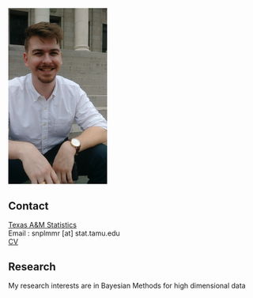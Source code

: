 <img src="Snapchat-794694205.jpg" alt="me" width="200"/>

## Contact
[Texas A&M Statistics](stat.tamu.edu)  
Email : snplmmr [at] stat.tamu.edu  
[CV]()
## Research
My research interests are in Bayesian Methods for high dimensional data 


